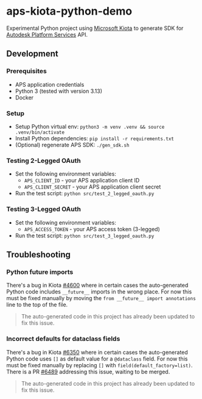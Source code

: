 # aps-kiota-python-demo

Experimental Python project using [Microsoft Kiota](https://learn.microsoft.com/en-us/openapi/kiota/overview) to generate SDK for [Autodesk Platform Services](https://aps.autodesk.com) API.

## Development

### Prerequisites

- APS application credentials
- Python 3 (tested with version 3.13)
- Docker

### Setup

- Setup Python virtual env: `python3 -m venv .venv && source .venv/bin/activate`
- Install Python dependencies: `pip install -r requirements.txt`
- (Optional) regenerate APS SDK: `./gen_sdk.sh`

### Testing 2-Legged OAuth

- Set the following environment variables:
    - `APS_CLIENT_ID` - your APS application client ID
    - `APS_CLIENT_SECRET` - your APS application client secret
- Run the test script: `python src/test_2_legged_oauth.py`

### Testing 3-Legged OAuth

- Set the following environment variables:
    - `APS_ACCESS_TOKEN` - your APS access token (3-legged)
- Run the test script: `python src/test_3_legged_oauth.py`

## Troubleshooting

### Python __future__ imports

There's a bug in Kiota [#4600](https://github.com/microsoft/kiota/issues/4600) where in certain cases the auto-generated Python code includes `__future__` imports in the wrong place. For now this must be fixed manually by moving the `from __future__ import annotations` line to the top of the file.

> The auto-generated code in this project has already been updated to fix this issue.

### Incorrect defaults for dataclass fields

There's a bug in Kiota [#6350](https://github.com/microsoft/kiota/issues/6350) where in certain cases the auto-generated Python code uses `[]` as default value for a `@dataclass` field. For now this must be fixed manually by replacing `[]` with `field(default_factory=list)`. There is a PR [#6489](https://github.com/microsoft/kiota/pull/6489) addressing this issue, waiting to be merged.

> The auto-generated code in this project has already been updated to fix this issue.